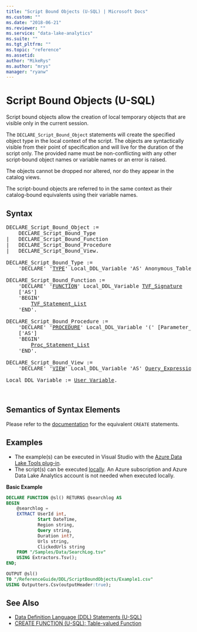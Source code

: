 ```yaml
---
title: "Script Bound Objects (U-SQL) | Microsoft Docs"
ms.custom: ""
ms.date: "2018-06-21"
ms.reviewer: ""
ms.service: "data-lake-analytics"
ms.suite: ""
ms.tgt_pltfrm: ""
ms.topic: "reference"
ms.assetid: 
author: "MikeRys"
ms.author: "mrys"
manager: "ryanw"
---
```


# Script Bound Objects (U-SQL)
Script bound objects allow the creation of local temporary objects that are visible only in the current session.

The `DECLARE_Script_Bound_Object` statements will create the specified object type in the local context of the script. The objects are syntactically visible from their point of specification and will live for the duration of the script only. The provided name must be non-conflicting with any other script-bound object names or variable names or an error is raised.

The objects cannot be dropped nor altered, nor do they appear in the catalog views.

The script-bound objects are referred to in the same context as their catalog-bound equivalents using their variable names.

## Syntax
<pre>
DECLARE_Script_Bound_Object :=
    DECLARE_Script_Bound_Type
|   DECLARE_Script_Bound_Function
|   DECLARE_Script_Bound_Procedure
|   DECLARE_Script_Bound_View.

DECLARE_Script_Bound_Type := 
    'DECLARE' '<a href="create-type-u-sql.md">TYPE</a>' Local_DDL_Variable 'AS' Anonymous_Table_Type.

DECLARE_Script_Bound_Function :=
    'DECLARE' '<a href="create-function-u-sql-table-valued-function.md">FUNCTION</a>' Local_DDL_Variable <a href="create-function-u-sql-table-valued-function#tvf_sig">TVF_Signature</a>  
    ['AS'] 
    'BEGIN'  
        <a href="create-function-u-sql-table-valued-function#tvf_s_lst">TVF_Statement_List</a>   
    'END'.

DECLARE_Script_Bound_Procedure :=
    'DECLARE' '<a href="create-procedure-u-sql.md">PROCEDURE</a>' Local_DDL_Variable '(' [Parameter_List] ')'  
    ['AS']  
    'BEGIN'  
        <a href="create-procedure-u-sql#proc_lst">Proc_Statement_List</a>  
    'END'.

DECLARE_Script_Bound_View := 
    'DECLARE' '<a href="create-view-u-sql.md">VIEW</a>' Local_DDL_Variable 'AS' <a href="query-statements-and-expressions-u-sql.md">Query_Expression</a>.

Local_DDL_Variable := <a href="variables-u-sql.md">User_Variable</a>.
</pre>
<br />


## Semantics of Syntax Elements  
Please refer to the [documentation](data-definition-language-ddl-statements-u-sql.md) for the equivalent `CREATE` statements.


## Examples
- The example(s) can be executed in Visual Studio with the [Azure Data Lake Tools plug-in](https://www.microsoft.com/download/details.aspx?id=49504).  
- The script(s) can be executed [locally](https://docs.microsoft.com/azure/data-lake-analytics/data-lake-analytics-data-lake-tools-local-run).  An Azure subscription and Azure Data Lake Analytics account is not needed when executed locally.

 

**Basic Example**   
```sql
DECLARE FUNCTION @sl() RETURNS @searchlog AS
BEGIN
    @searchlog =
    EXTRACT UserId int,
            Start DateTime,
            Region string,
            Query string,
            Duration int?,
            Urls string,
            ClickedUrls string
    FROM "/Samples/Data/SearchLog.tsv"
    USING Extractors.Tsv();
END;

OUTPUT @sl()
TO "/ReferenceGuide/DDL/ScriptBoundObjects/Example1.csv"
USING Outputters.Csv(outputHeader:true);
```


## See Also 
* [Data Definition Language (DDL) Statements (U-SQL)](data-definition-language-ddl-statements-u-sql.md) 
* [CREATE FUNCTION (U-SQL): Table-valued Function](create-function-u-sql-table-valued-function/md)
